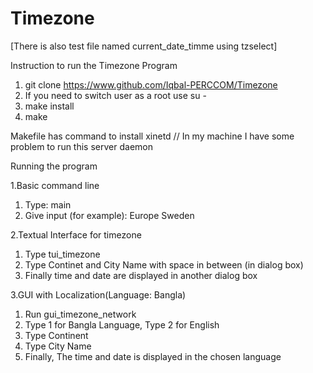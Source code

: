 Timezone
========
[There is also test file named current_date_timme using tzselect] 

Instruction to run the Timezone Program 

1. git clone https://www.github.com/Iqbal-PERCCOM/Timezone
2. If you need to switch user as a root use su -
3. make install
4. make

Makefile has command to install xinetd // In my machine I have some problem to run this server daemon 

Running the program

1.Basic command line

1. Type: main
2. Give input (for example): Europe Sweden

2.Textual Interface for timezone 

1. Type tui_timezone
2. Type Continet and City Name with space in between (in dialog box)
3. Finally time and date are displayed in another dialog box

3.GUI with Localization(Language: Bangla)

1. Run gui_timezone_network
2. Type 1 for Bangla Language, Type 2 for English 
3. Type Continent 
4. Type City Name
5. Finally, The time and date is displayed in the chosen language


